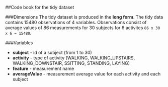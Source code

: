 ##Code book for the tidy dataset

###Dimensions
The tidy dataset is produced in the **long form**. The tidy data contains 15480 observations of 4 variables. Observations consist of average values of 86 measurements for 30 subjects for 6 activites `86 x 30 x 6 = 15480`.  

###Variables

* **subject** - id of a subject (from 1 to 30)
* **activity** - type of activity (WALKING, WALKING_UPSTAIRS, WALKING_DOWNSTAIR, SSITTING, STANDING, LAYING)
* **feature** - measurement name 
* **averageValue** - measurement average value for each activity and each subject